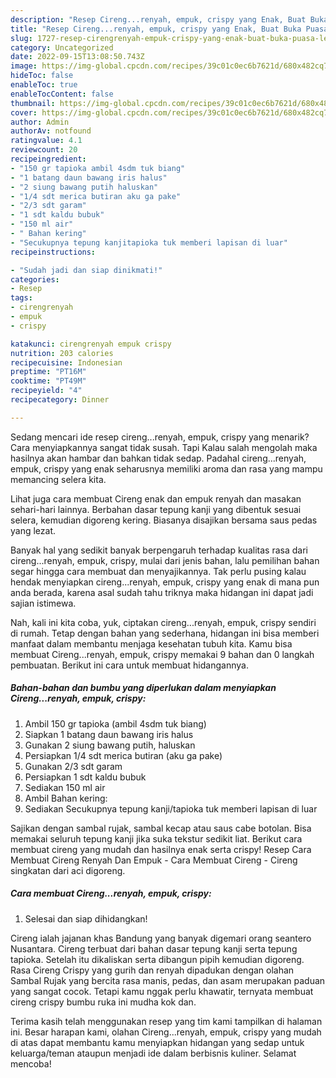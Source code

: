 ```yaml
---
description: "Resep Cireng...renyah, empuk, crispy yang Enak, Buat Buka Puasa Lezat Sekali"
title: "Resep Cireng...renyah, empuk, crispy yang Enak, Buat Buka Puasa Lezat Sekali"
slug: 1727-resep-cirengrenyah-empuk-crispy-yang-enak-buat-buka-puasa-lezat-sekali
category: Uncategorized
date: 2022-09-15T13:08:50.743Z
image: https://img-global.cpcdn.com/recipes/39c01c0ec6b7621d/680x482cq70/cirengrenyah-empuk-crispy-foto-resep-utama.jpg
hideToc: false
enableToc: true
enableTocContent: false
thumbnail: https://img-global.cpcdn.com/recipes/39c01c0ec6b7621d/680x482cq70/cirengrenyah-empuk-crispy-foto-resep-utama.jpg
cover: https://img-global.cpcdn.com/recipes/39c01c0ec6b7621d/680x482cq70/cirengrenyah-empuk-crispy-foto-resep-utama.jpg
author: Admin
authorAv: notfound
ratingvalue: 4.1
reviewcount: 20
recipeingredient:
- "150 gr tapioka ambil 4sdm tuk biang"
- "1 batang daun bawang iris halus"
- "2 siung bawang putih haluskan"
- "1/4 sdt merica butiran aku ga pake"
- "2/3 sdt garam"
- "1 sdt kaldu bubuk"
- "150 ml air"
- " Bahan kering"
- "Secukupnya tepung kanjitapioka tuk memberi lapisan di luar"
recipeinstructions:

- "Sudah jadi dan siap dinikmati!"
categories:
- Resep
tags:
- cirengrenyah
- empuk
- crispy

katakunci: cirengrenyah empuk crispy 
nutrition: 203 calories
recipecuisine: Indonesian
preptime: "PT16M"
cooktime: "PT49M"
recipeyield: "4"
recipecategory: Dinner

---
```



Sedang mencari ide resep cireng...renyah, empuk, crispy yang menarik? Cara menyiapkannya sangat tidak susah. Tapi Kalau salah mengolah maka hasilnya akan hambar dan bahkan tidak sedap. Padahal cireng...renyah, empuk, crispy yang enak seharusnya memiliki aroma dan rasa yang mampu memancing selera kita.


Lihat juga cara membuat Cireng enak dan empuk renyah dan masakan sehari-hari lainnya. Berbahan dasar tepung kanji yang dibentuk sesuai selera, kemudian digoreng kering. Biasanya disajikan bersama saus pedas yang lezat.

Banyak hal yang sedikit banyak berpengaruh terhadap kualitas rasa dari cireng...renyah, empuk, crispy, mulai dari jenis bahan, lalu pemilihan bahan segar hingga cara membuat dan menyajikannya. Tak perlu pusing kalau hendak menyiapkan cireng...renyah, empuk, crispy yang enak di mana pun anda berada, karena asal sudah tahu triknya maka hidangan ini dapat jadi sajian istimewa.


Nah, kali ini kita coba, yuk, ciptakan cireng...renyah, empuk, crispy sendiri di rumah. Tetap dengan bahan yang sederhana, hidangan ini bisa memberi manfaat dalam membantu menjaga kesehatan tubuh kita. Kamu bisa membuat Cireng...renyah, empuk, crispy memakai 9 bahan dan 0 langkah pembuatan. Berikut ini cara untuk membuat hidangannya.

<!--inarticleads1-->

##### Bahan-bahan dan bumbu yang diperlukan dalam menyiapkan Cireng...renyah, empuk, crispy:

1. Ambil 150 gr tapioka (ambil 4sdm tuk biang)
1. Siapkan 1 batang daun bawang iris halus
1. Gunakan 2 siung bawang putih, haluskan
1. Persiapkan 1/4 sdt merica butiran (aku ga pake)
1. Gunakan 2/3 sdt garam
1. Persiapkan 1 sdt kaldu bubuk
1. Sediakan 150 ml air
1. Ambil  Bahan kering:
1. Sediakan Secukupnya tepung kanji/tapioka tuk memberi lapisan di luar


Sajikan dengan sambal rujak, sambal kecap atau saus cabe botolan. Bisa memakai seluruh tepung kanji jika suka tekstur sedikit liat. Berikut cara membuat cireng yang mudah dan hasilnya enak serta crispy! Resep Cara Membuat Cireng Renyah Dan Empuk - Cara Membuat Cireng - Cireng singkatan dari aci digoreng. 

<!--inarticleads2-->

##### Cara membuat Cireng...renyah, empuk, crispy:


1. Selesai dan siap dihidangkan!

Cireng ialah jajanan khas Bandung yang banyak digemari orang seantero Nusantara. Cireng terbuat dari bahan dasar tepung kanji serta tepung tapioka. Setelah itu dikaliskan serta dibangun pipih kemudian digoreng. Rasa Cireng Crispy yang gurih dan renyah dipadukan dengan olahan Sambal Rujak yang bercita rasa manis, pedas, dan asam merupakan paduan yang sangat cocok. Tetapi kamu nggak perlu khawatir, ternyata membuat cireng crispy bumbu ruka ini mudha kok dan. 

Terima kasih telah menggunakan resep yang tim kami tampilkan di halaman ini. Besar harapan kami, olahan Cireng...renyah, empuk, crispy yang mudah di atas dapat membantu kamu menyiapkan hidangan yang sedap untuk keluarga/teman ataupun menjadi ide dalam berbisnis kuliner. Selamat mencoba!
